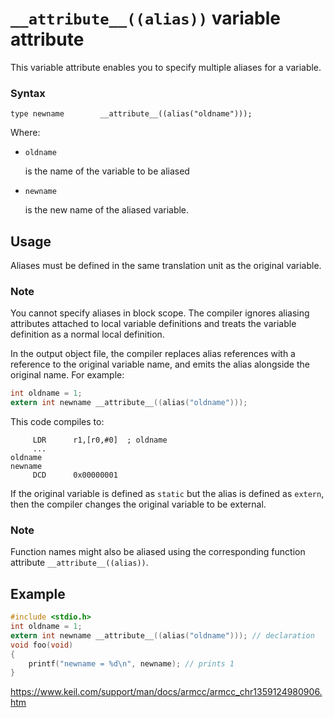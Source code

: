 # `__attribute__((alias))` variable attribute

This variable attribute enables you to specify multiple aliases for a variable.

### Syntax

```
type newname        __attribute__((alias("oldname"))); 
```

Where:

- `oldname`

  is the name of the variable to be aliased

- `newname`

  is the new name of the aliased variable.

## Usage

Aliases must be defined in the same translation unit as the original variable.

### Note

You cannot specify aliases in block scope. The compiler ignores aliasing attributes attached to local variable definitions and treats the variable definition as a normal local definition.

In the output object file, the compiler replaces alias references with a reference to the        original variable name, and emits the alias alongside the original name. For example:

```c
int oldname = 1;
extern int newname __attribute__((alias("oldname")));
```

This code compiles to:

```
     LDR      r1,[r0,#0]  ; oldname
     ...
oldname
newname
     DCD      0x00000001
```

If the original variable is defined as `static` but the alias is        defined as `extern`, then the compiler changes the original variable to be external.

### Note

Function names might also be aliased using the corresponding function attribute            `__attribute__((alias))`.

## Example

```c
#include <stdio.h>
int oldname = 1;
extern int newname __attribute__((alias("oldname"))); // declaration
void foo(void)
{
    printf("newname = %d\n", newname); // prints 1
}
```

https://www.keil.com/support/man/docs/armcc/armcc_chr1359124980906.htm